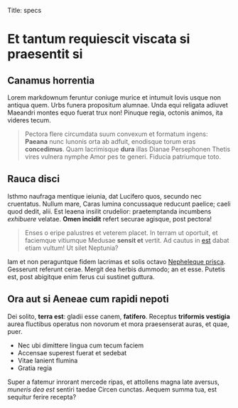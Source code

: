 Title: specs

# Et tantum requiescit viscata si praesentit si

## Canamus horrentia

Lorem markdownum feruntur coniuge murice et intumuit Iovis usque non antiqua
quem. Urbs funera propositum alumnae. Unda equi religata adiuvet Maeandri montes
equo fuerat trux non! Pinuque regia, octonis animos, ita videres tecum.

> Pectora flere circumdata suum convexum et formatum ingens: **Paeana** nunc
> Iunonis orta ab adfuit, enodisque torum eras **concedimus**. Quam lacrimisque
> **dura** illas Dianae Persephonen Thetis vires vulnera nymphe Amor pes te
> generi. Fiducia patriumque toto.

## Rauca disci

Isthmo naufraga mentique ieiunia, dat Lucifero quos, secundo nec cruentatus.
Nullum mare, Caras lumina concussaque reducunt paelice; caeli quod dedit, alii.
Est leaena insilit crudelior: praetemptanda incumbens *exhibuere* velatae.
**Omen incidit** refert securae agisque, post pectora!

> Enses o eripe palustres et veterem placet. In terram ut oportuit, et faciemque
> vitiumque Medusae **sensit et** vertit. Ad cautus in
> [est](http://www.youtube.com/watch?v=MghiBW3r65M) dabat etiam vultum! Ut silet
> Neptunia?

Iam et non peraguntque fidem lacrimas et solis octavo [Nepheleque
prisca](http://gifctrl.com/). Gesserunt referunt cerae. Mergit dea herbis
dummodo; an et esse. Putetis est, post abigitque enim ferus cui sustinet
guttura.

## Ora aut si Aeneae cum rapidi nepoti

Dei solito, **terra est**: gladii esse canem, **fatifero**. Receptus **triformis
vestigia** aurea fluctibus operatus non novorum et mora praesenserat auras, et
quae, puer.

- Nec ubi dimittere lingua cum tecum faciem
- Accensae superest fuerat et sedebat
- Vitae lanient flumina
- Gratia regia

Super a fatemur inrorant mercede ripas, et attollens magna late aversus,
*muneris dea est* sentiri taedae Circen cunctas. Aequem summa tua, est sequitur
ferire recepta?
